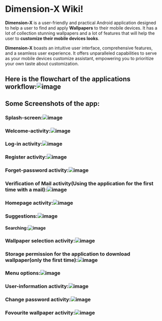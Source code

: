 # Dimension-X Wiki!

**Dimension-X** is a user-friendly and practical Android application designed to help a user to find and apply  **Wallpapers** to their mobile devices. It has a lot of collection stunning wallpapers and a lot of features that will help the user to **customize their mobile devices looks**.

**Dimension-X** boasts an intuitive user interface, comprehensive features, and a seamless user experience. It offers unparalleled capabilities to serve as your mobile devices customize assistant, empowering you to prioritize your own taste about customization.

## Here is the flowchart of the applications workflow:![image](https://github.com/joy07092/Dimension-X/assets/126982931/85221ca5-0a3f-4368-920c-e64fdbd03b24)

## Some Screenshots of the app:

### Splash-screen:![image](https://github.com/joy07092/Dimension-X/assets/126982931/ffb90762-cdea-4390-a773-ca0c123e1eb7)

### Welcome-activity:![image](https://github.com/joy07092/Dimension-X/assets/126982931/5d85c176-81e4-4cdc-a5ac-0949129729d9)

### Log-in activity:![image](https://github.com/joy07092/Dimension-X/assets/126982931/abf04680-05d3-4adb-b9b7-357cecd7c0ee)

### Register activity:![image](https://github.com/joy07092/Dimension-X/assets/126982931/041cc536-fe33-4fe2-991d-cd14005661bc)

### Forget-password activity:![image](https://github.com/joy07092/Dimension-X/assets/126982931/54a68eba-a2cb-439b-b609-cc3b2fe46c4b)

### Verification of Mail activity(Using the application for the first time with a mail):![image](https://github.com/joy07092/Dimension-X/assets/126982931/b1f8c8e7-4637-4fbc-9355-cb3df7d4b237)

### Homepage activity:![image](https://github.com/joy07092/Dimension-X/assets/126982931/2fffad04-459c-41e5-9390-afe546bc7e86)
### Suggestions:![image](https://github.com/joy07092/Dimension-X/assets/126982931/db5965a0-1aa0-4d92-98e9-6155702de8b9)

#### Searching:![image](https://github.com/joy07092/Dimension-X/assets/126982931/2833f0f4-65f1-4346-9d10-04320252d5a5)
### Wallpaper selection activity:![image](https://github.com/joy07092/Dimension-X/assets/126982931/a8b40ac0-9474-4f53-8519-78f8c2c34288)
### Storage permission for the application to download wallpaper(only the first time):![image](https://github.com/joy07092/Dimension-X/assets/126982931/3bb51a9b-df48-4b02-ab67-0e3b1e7f99bc)
### Menu options:![image](https://github.com/joy07092/Dimension-X/assets/126982931/8585c293-37ca-4672-a1be-3fe9169159c9)
### User-information activity:![image](https://github.com/joy07092/Dimension-X/assets/126982931/8d8d3a2e-571a-4682-acbe-31993d860d3d)
### Change password activity:![image](https://github.com/joy07092/Dimension-X/assets/126982931/d980a2dd-c620-414f-a6f1-7e74cd468ceb)
### Fovourite wallpaper activity:![image](https://github.com/joy07092/Dimension-X/assets/126982931/ba093291-9fc5-4d9e-a753-241558deca75)



